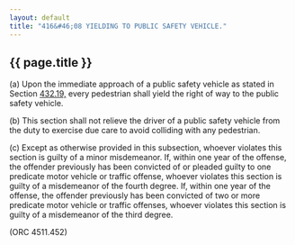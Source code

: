 ```yaml
---
layout: default 
title: "416&#46;08 YIELDING TO PUBLIC SAFETY VEHICLE."
---
```


{{ page.title }}
----------------

​(a) Upon the immediate approach of a public safety vehicle as stated in
Section [432.19,](1fb796f0.html) every pedestrian shall yield the right
of way to the public safety vehicle.

​(b) This section shall not relieve the driver of a public safety
vehicle from the duty to exercise due care to avoid colliding with any
pedestrian.

​(c) Except as otherwise provided in this subsection, whoever violates
this section is guilty of a minor misdemeanor. If, within one year of
the offense, the offender previously has been convicted of or pleaded
guilty to one predicate motor vehicle or traffic offense, whoever
violates this section is guilty of a misdemeanor of the fourth degree.
If, within one year of the offense, the offender previously has been
convicted of two or more predicate motor vehicle or traffic offenses,
whoever violates this section is guilty of a misdemeanor of the third
degree.

(ORC 4511.452)
